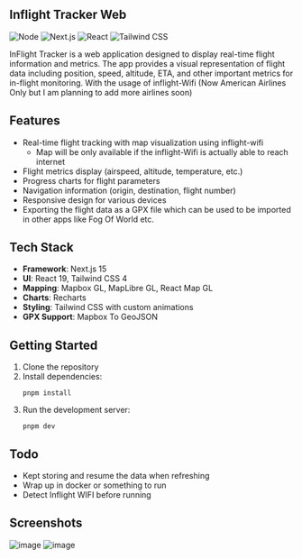## Inflight Tracker Web

![Node](https://img.shields.io/badge/Node-v22-339933?logo=node.js&logoColor=white)
![Next.js](https://img.shields.io/badge/Next.js-15.3.1-black?logo=next.js&logoColor=white)
![React](https://img.shields.io/badge/React-v19-61DAFB?logo=react&logoColor=white)
![Tailwind CSS](https://img.shields.io/badge/Tailwind-v4-38B2AC?logo=tailwind-css&logoColor=white)

InFlight Tracker is a web application designed to display real-time flight information and metrics. The app provides a visual representation of flight data including position, speed, altitude, ETA, and other important metrics for in-flight monitoring. With the usage of inflight-Wifi (Now American Airlines Only but I am planning to add more airlines soon)

## Features
- Real-time flight tracking with map visualization using inflight-wifi
    - Map will be only available if the inflight-Wifi is actually able to reach internet
- Flight metrics display (airspeed, altitude, temperature, etc.)
- Progress charts for flight parameters
- Navigation information (origin, destination, flight number)
- Responsive design for various devices
- Exporting the flight data as a GPX file which can be used to be imported in other apps like Fog Of World etc.

## Tech Stack
- **Framework**: Next.js 15
- **UI**: React 19, Tailwind CSS 4
- **Mapping**: Mapbox GL, MapLibre GL, React Map GL
- **Charts**: Recharts
- **Styling**: Tailwind CSS with custom animations
- **GPX Support**: Mapbox To GeoJSON

## Getting Started
1. Clone the repository
2. Install dependencies:
   ```
   pnpm install
   ```
3. Run the development server:
   ```
   pnpm dev
   ```

## Todo
- Kept storing and resume the data when refreshing
- Wrap up in docker or something to run
- Detect Inflight WIFI before running

## Screenshots
![image](https://github.com/user-attachments/assets/93456096-a840-4186-9c14-0fc2e0fe8375)
![image](https://github.com/user-attachments/assets/b3ab87f6-b526-4836-8d47-05404ae0ab2b)
